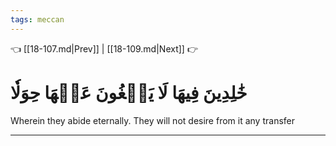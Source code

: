 ```yaml
---
tags: meccan
---
```


👈 [[18-107.md|Prev]] | [[18-109.md|Next]] 👉

# خَٰلِدِينَ فِيهَا لَا يَبۡغُونَ عَنۡهَا حِوَلٗا

Wherein they abide eternally. They will not desire from it any transfer

---


